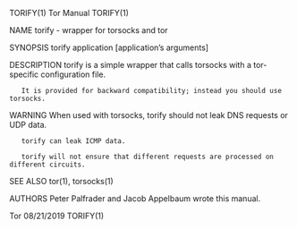 TORIFY(1)                                                                                         Tor Manual                                                                                        TORIFY(1)

NAME
       torify - wrapper for torsocks and tor

SYNOPSIS
       torify application [application’s arguments]

DESCRIPTION
       torify is a simple wrapper that calls torsocks with a tor-specific configuration file.

       It is provided for backward compatibility; instead you should use torsocks.

WARNING
       When used with torsocks, torify should not leak DNS requests or UDP data.

       torify can leak ICMP data.

       torify will not ensure that different requests are processed on different circuits.

SEE ALSO
       tor(1), torsocks(1)

AUTHORS
       Peter Palfrader and Jacob Appelbaum wrote this manual.

Tor                                                                                               08/21/2019                                                                                        TORIFY(1)
